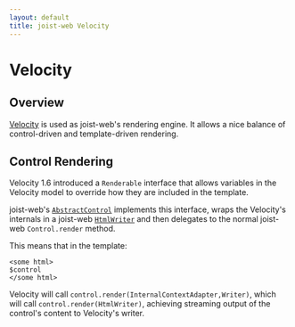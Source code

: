 ```yaml
---
layout: default
title: joist-web Velocity
---
```


Velocity
========

Overview
--------

[Velocity](http://velocity.apache.org/) is used as joist-web's rendering engine. It allows a nice balance of control-driven and template-driven rendering.

Control Rendering
-----------------

Velocity 1.6 introduced a `Renderable` interface that allows variables in the Velocity model to override how they are included in the template.

joist-web's [`AbstractControl`](http://github.com/stephenh/joist/blob/master/web/src/main/joist/web/AbstractControl.java) implements this interface, wraps the Velocity's internals in a joist-web [`HtmlWriter`](http://github.com/stephenh/joist/blob/master/web/src/main/joist/web/util/HtmlWriter.java) and then delegates to the normal joist-web `Control.render` method.

This means that in the template:

    <some html>
    $control
    </some html>

Velocity will call `control.render(InternalContextAdapter,Writer)`, which will call `control.render(HtmlWriter)`, achieving streaming output of the control's content to Velocity's writer.

